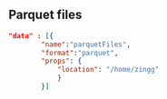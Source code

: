 


## Parquet files
```json
"data" : [{
		"name":"parquetFiles", 
		"format":"parquet", 
		"props": {
			"location": "/home/zingg"		
			}	
		}]
```
